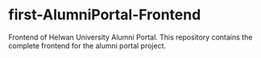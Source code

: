 # first-AlumniPortal-Frontend
Frontend of Helwan University Alumni Portal. This repository contains the complete frontend for the alumni portal project.
